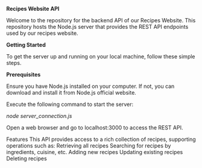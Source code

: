 **Recipes Website API**

Welcome to the repository for the backend API of our Recipes Website. This repository hosts the Node.js server that provides the REST API endpoints used by our recipes website.

**Getting Started**

To get the server up and running on your local machine, follow these simple steps.

**Prerequisites**

Ensure you have Node.js installed on your computer. If not, you can download and install it from Node.js official website.

Execute the following command to start the server:

_node server_connection.js_

Open a web browser and go to localhost:3000 to access the REST API.

Features
This API provides access to a rich collection of recipes, supporting operations such as:
Retrieving all recipes
Searching for recipes by ingredients, cuisine, etc.
Adding new recipes
Updating existing recipes
Deleting recipes
